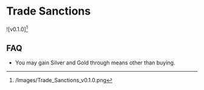 # Trade Sanctions

![v0.1.0][^v0.1.0]

[^v0.1.0]: /Images/Trade_Sanctions_v0.1.0.png

## FAQ

- You may gain Silver and Gold through means other than buying.
